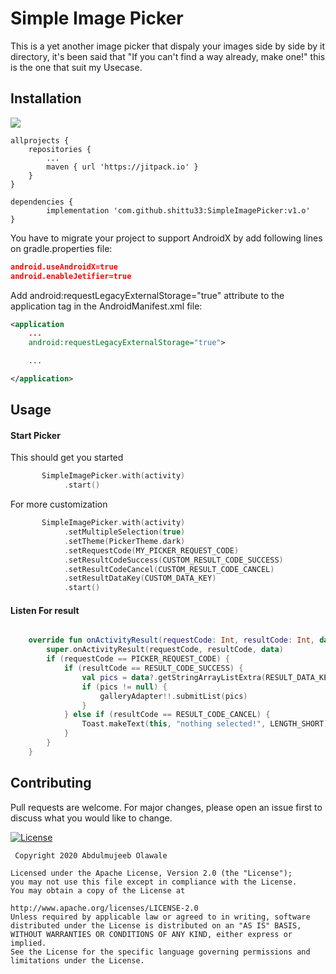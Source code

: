 # Simple Image Picker
This is a yet another image picker that dispaly your images side by side by it directory, it's been said that "If you can't find a way already, make one!" this is the one that suit my Usecase.


## Installation
[![](https://jitpack.io/v/shittu33/SimpleImagePicker.svg)](https://jitpack.io/#shittu33/SimpleImagePicker)

	allprojects {
		repositories {
			...
			maven { url 'https://jitpack.io' }
		}
	}

	dependencies {
	        implementation 'com.github.shittu33:SimpleImagePicker:v1.o'
	}
  
You have to migrate your project to support AndroidX by add following lines on gradle.properties file:
```Json
android.useAndroidX=true
android.enableJetifier=true
```
Add android:requestLegacyExternalStorage="true" attribute to the application tag in the AndroidManifest.xml file:
```xml
<application
    ...
    android:requestLegacyExternalStorage="true">

    ...

</application>
```

## Usage

#### Start Picker
This should get you started
```kotlin
       SimpleImagePicker.with(activity)
            .start()
```
For more customization

```kotlin
       SimpleImagePicker.with(activity)
            .setMultipleSelection(true)
            .setTheme(PickerTheme.dark)
            .setRequestCode(MY_PICKER_REQUEST_CODE)
            .setResultCodeSuccess(CUSTOM_RESULT_CODE_SUCCESS)
            .setResultCodeCancel(CUSTOM_RESULT_CODE_CANCEL)
            .setResultDataKey(CUSTOM_DATA_KEY)
            .start()
```

#### Listen For result
```Kotlin

    override fun onActivityResult(requestCode: Int, resultCode: Int, data: Intent?) {
        super.onActivityResult(requestCode, resultCode, data)
        if (requestCode == PICKER_REQUEST_CODE) {
            if (resultCode == RESULT_CODE_SUCCESS) {
                val pics = data?.getStringArrayListExtra(RESULT_DATA_KEY)
                if (pics != null) {
                    galleryAdapter!!.submitList(pics)
                }
            } else if (resultCode == RESULT_CODE_CANCEL) {
                Toast.makeText(this, "nothing selected!", LENGTH_SHORT).show()
            }
        }
    }
```

## Contributing
Pull requests are welcome. For major changes, please open an issue first to discuss what you would like to change.

[![License](https://img.shields.io/badge/License-Apache%202.0-blue.svg)](https://opensource.org/licenses/Apache-2.0)

```
 Copyright 2020 Abdulmujeeb Olawale

Licensed under the Apache License, Version 2.0 (the "License");
you may not use this file except in compliance with the License.
You may obtain a copy of the License at

http://www.apache.org/licenses/LICENSE-2.0
Unless required by applicable law or agreed to in writing, software
distributed under the License is distributed on an "AS IS" BASIS,
WITHOUT WARRANTIES OR CONDITIONS OF ANY KIND, either express or implied.
See the License for the specific language governing permissions and
limitations under the License.
```

